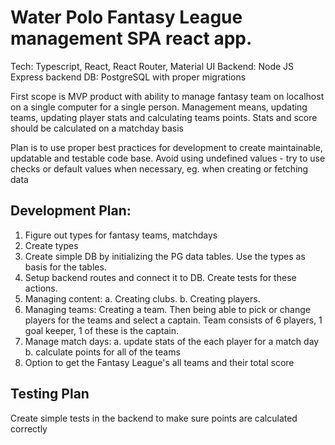 # Water Polo Fantasy League management SPA react app.

Tech: Typescript, React, React Router, Material UI
Backend: Node JS Express backend
DB: PostgreSQL with proper migrations

First scope is MVP product with ability to manage fantasy team on
localhost on a single computer for a single person.
Management means, updating teams, updating player stats and calculating teams points. Stats and score should be calculated on a matchday basis

Plan is to use proper best practices for development to create maintainable, updatable and testable code base.
Avoid using undefined values - try to use checks or default values when necessary, eg. when creating or fetching data

## Development Plan:

1. Figure out types for fantasy teams, matchdays
2. Create types
3. Create simple DB by initializing the PG data tables. Use the types as basis for the tables.
4. Setup backend routes and connect it to DB. Create tests for these actions.
5. Managing content:
  a. Creating clubs.
  b. Creating players. 
6. Managing teams: Creating a team. Then being able to pick or change players for the teams and select a captain. Team consists of 6 players, 1 goal keeper, 1 of these is the captain.
7. Manage match days:
  a. update stats of the each player for a match day
  b. calculate points for all of the teams
8. Option to get the Fantasy League's all teams and their total score

## Testing Plan

Create simple tests in the backend to make sure points are calculated correctly

